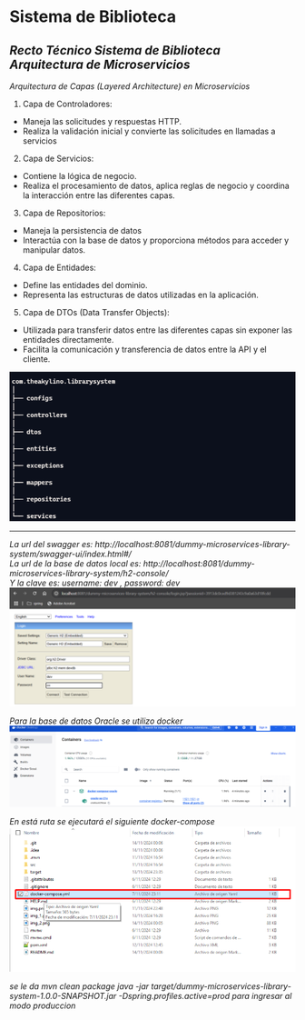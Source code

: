 # Sistema de Biblioteca
*Recto Técnico Sistema de Biblioteca Arquitectura de Microservicios* 
-------------------------------------------------------------------------
*Arquitectura de Capas (Layered Architecture) en Microservicios*

1. Capa de Controladores:
* Maneja las solicitudes y respuestas HTTP.
* Realiza la validación inicial y convierte las solicitudes en llamadas a servicios

2. Capa de Servicios:
* Contiene la lógica de negocio.
* Realiza el procesamiento de datos, aplica reglas de negocio y coordina la interacción entre las diferentes capas.

3. Capa de Repositorios:
* Maneja la persistencia de datos
* Interactúa con la base de datos y proporciona métodos para acceder y manipular datos.

4. Capa de Entidades:
* Define las entidades del dominio.
* Representa las estructuras de datos utilizadas en la aplicación.

5. Capa de DTOs (Data Transfer Objects):
* Utilizada para transferir datos entre las diferentes capas sin exponer las entidades directamente.
* Facilita la comunicación y transferencia de datos entre la API y el cliente.

![img.png](img.png)

------------------------------------------------------------------------------
*La url del swagger es: http://localhost:8081/dummy-microservices-library-system/swagger-ui/index.html#/* <br/>
*La url de la base de datos local es: http://localhost:8081/dummy-microservices-library-system/h2-console/* <br/>
*Y la clave es:   username: dev , password: dev*
![img_1.png](img_1.png)

*Para la base de datos Oracle se utilizo docker* <br/>
![img_2.png](img_2.png)

*En está ruta se ejecutará el siguiente docker-compose* <br/>
![img_3.png](img_3.png)

*se le da mvn clean package*
*java -jar target/dummy-microservices-library-system-1.0.0-SNAPSHOT.jar -Dspring.profiles.active=prod para ingresar al modo produccion*

